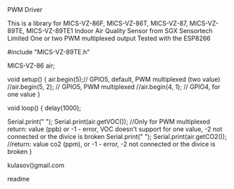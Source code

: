<snippet>
  <content>
 PWM Driver
    
 This is a library for 
 MICS-VZ-86F, MICS-VZ-86T, MICS-VZ-87, MICS-VZ-89TE, MICS-VZ-89TE1
 Indoor Air Quality Sensor from SGX Sensortech Limited
 One or two PWM multiplexed output
 Tested with the ESP8266
 
 #include "MICS-VZ-89TE.h" 
 
 MICS-VZ-86 air;

 void setup() {
  air.begin(5);// GPIO5, default, PWM multiplexed (two value)
  //air.begin(5, 2); // GPIO5, PWM multiplexed
  //air.begin(4, 1); // GPIO4, for one value
 }

 void loop() {
  delay(1000);
  
  Serial.print(" ");
  Serial.print(air.getVOC()); //Only for PWM multiplexed return: value (ppb) or -1 - error, VOC doesn't support for one value, -2 not connected or the divice is broken 
  Serial.print(" ");
  Serial.print(air.getCO2()); //return: value co2 (ppm), or -1 - error, -2 not connected or the divice is broken
 }

 kulasov()gmail.com 
 
 </content>
  <tabTrigger>readme</tabTrigger>
</snippet>
